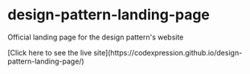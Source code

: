 # design-pattern-landing-page
Official landing page for the design pattern's website
<div>[Click here to see the live site](https://codexpression.github.io/design-pattern-landing-page/)</div>
